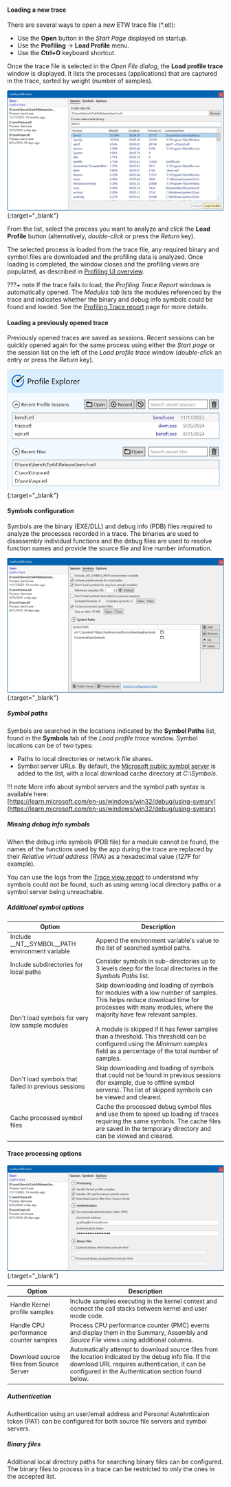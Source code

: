 #### Loading a new trace

There are several ways to open a new ETW trace file (*.etl):

- Use the **Open** button in the *Start Page* displayed on startup.
- Use the **Profiling** -> **Load Profile** menu.
- Use the **Ctrl+O** keyboard shortcut.

Once the trace file is selected in the *Open File dialog*, the **Load profile trace** window is displayed. It lists the processes (applications) that are captured in the trace, sorted by weight (number of samples).

[![Load profile window screenshot](img/load-trace_1332x738.png)](img/load-trace_1332x738.png){:target="_blank"}

From the list, select the process you want to analyze and *click* the **Load Profile** button (alternatively, *double-click* or press the *Return* key).  

The selected process is loaded from the trace file, any required binary and symbol files are downloaded and the profiling data is analyzed. Once loading is completed, the window closes and the profiling views are populated, as described in [Profiling UI overview](profiling-ui.md).

???+ note
    If the trace fails to load, the *Profiling Trace Report* windows is automatically opened. The *Modules tab* lists the modules referenced by the trace and indicates whether the binary and debug info symbols could be found and loaded. See the [Profiling Trace report](trace-overview.md) page for more details.

#### Loading a previously opened trace

Previously opened traces are saved as sessions. Recent sessions can be quickly opened again for the same process using either the *Start page* or the session list on the left of the *Load profile trace* window (*double-click* an entry or press the *Return* key).

[![Start page screenshot](img/start-page_825x459.png)](img/start-page_825x459.png){:target="_blank"}

#### Symbols configuration

Symbols are the binary (EXE/DLL) and debug info (PDB) files required to analyze the processes recorded in a trace. The binaries are used to disassembly individual functions and the debug files are used to resolve function names and provide the source file and line number information.

[![Load profile window options screenshot](img/symbols_1332x826.png)](img/symbols_1332x826.png){:target="_blank"}

##### Symbol paths

Symbols are searched in the locations indicated by the **Symbol Paths** list, found in the **Symbols** tab of the *Load profile trace* window. Symbol locations can be of two types:  

- Paths to local directories or network file shares.  
- Symbol server URLs. By default, the [Microsoft public symbol server](https://learn.microsoft.com/en-us/windows-hardware/drivers/debugger/microsoft-public-symbols) is added to the list, with a local download cache directory at *C:\Symbols*.
  
!!! note
    More info about symbol servers and the symbol path syntax is available here:  
    [https://learn.microsoft.com/en-us/windows/win32/debug/using-symsrv](https://learn.microsoft.com/en-us/windows/win32/debug/using-symsrv)

##### Missing debug info symbols

When the debug info symbols (PDB file) for a module cannot be found, the names of the functions used by the app during the trace are replaced by their *Relative virtual address* (RVA) as a hexadecimal value (*127F* for example).  

You can use the logs from the [Trace view report](trace-overview.md) to understand why symbols could not be found, such as using wrong local directory paths or a symbol server being unreachable.

##### Additional symbol options

| Option | Description |
| ------ | ------------|
| Include __NT__SYMBOL__PATH environment variable | Append the environment variable's value to the list of searched symbol paths. |
| Include subdirectories for local paths | Consider symbols in sub-directories up to 3 levels deep for the local directories in the *Symbols Paths* list. |
| Don't load symbols for very low sample modules | Skip downloading and loading of symbols for modules with a low number of samples. This helps reduce download time for processes with many modules, where the majority have few relevant samples.<br><br> A module is skipped if it has fewer samples than a threshold. This threshold can be configured using the *Minimum samples* field as a percentage of the total number of samples. |
| Don't load symbols that failed in previous sessions | Skip downloading and loading of symbols that could not be found in previous sessions (for example, due to offline symbol servers). The list of skipped symbols can be viewed and cleared. |
| Cache processed symbol files | Cache the processed debug symbol files and use them to speed up loading of traces requiring the same symbols. The cache files are saved in the temporary directory and can be viewed and cleared. |

#### Trace processing options

[![Load profile window options screenshot](img/load-options__1332x648.png)](img/load-options__1332x648.png){:target="_blank"}

| Option | Description |
| ------ | ------------|
| Handle Kernel profile samples | Include samples executing in the kernel context and connect the call stacks between kernel and user mode code. |
| Handle CPU performance counter samples | Process CPU performance counter (PMC) events and display them in the Summary, Assembly and *Source File* views using additional columns. |
| Download source files from Source Server | Automatically attempt to download source files from the location indicated by the debug info file. If the download URL requires authentication, it can be configured in the Authentication section found below. |

##### Authentication

Authentication using an user/email address and Personal Autehnticaion token (PAT) can be configured for both source file servers and symbol servers.

##### Binary files

Additional local directory paths for searching binary files can be configured. The binary files to process in a trace can be restricted to only the ones in the accepted list.